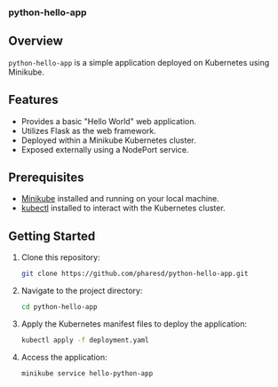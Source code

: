 ### python-hello-app

## Overview
`python-hello-app` is a simple application deployed on Kubernetes using Minikube.

## Features
- Provides a basic "Hello World" web application.
- Utilizes Flask as the web framework.
- Deployed within a Minikube Kubernetes cluster.
- Exposed externally using a NodePort service.

## Prerequisites
- [Minikube](https://minikube.sigs.k8s.io/docs/start/) installed and running on your local machine.
- [kubectl](https://kubernetes.io/docs/tasks/tools/install-kubectl/) installed to interact with the Kubernetes cluster.

## Getting Started
1. Clone this repository:

    ```bash
    git clone https://github.com/pharesd/python-hello-app.git
    ```

2. Navigate to the project directory:

    ```bash
    cd python-hello-app
    ```

3. Apply the Kubernetes manifest files to deploy the application:

    ```bash
    kubectl apply -f deployment.yaml
    ```

4. Access the application:

    ```bash
    minikube service hello-python-app
    ```
